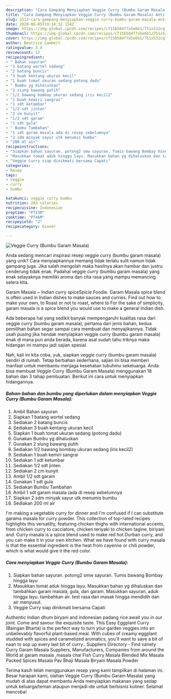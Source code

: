 ```yaml
---
description: "Cara Gampang Menyiapkan Veggie Curry (Bumbu Garam Masala) Anti Gagal"
title: "Cara Gampang Menyiapkan Veggie Curry (Bumbu Garam Masala) Anti Gagal"
slug: 3513-cara-gampang-menyiapkan-veggie-curry-bumbu-garam-masala-anti-gagal
date: 2020-08-05T19:14:32.154Z
image: https://img-global.cpcdn.com/recipes/cf15b584f7a5e6b1/751x532cq70/veggie-curry-bumbu-garam-masala-foto-resep-utama.jpg
thumbnail: https://img-global.cpcdn.com/recipes/cf15b584f7a5e6b1/751x532cq70/veggie-curry-bumbu-garam-masala-foto-resep-utama.jpg
cover: https://img-global.cpcdn.com/recipes/cf15b584f7a5e6b1/751x532cq70/veggie-curry-bumbu-garam-masala-foto-resep-utama.jpg
author: Beatrice Lambert
ratingvalue: 3.4
reviewcount: 12
recipeingredient:
- " Bahan sayuran"
- "1 batang wortel sedang"
- "2 batang buncis"
- "3 buah kentang ukuran kecil"
- "1 buah tomat ukuran sedang potong dadu"
- " Bumbu yg dihaluskan"
- "2 siung bawang putih"
- "1/2 bawang bombay ukuran sedang iris kecil2"
- "1 buah kemiri sangrai"
- "1 sdt ketumbar"
- "1/2 sdt jinten"
- "2 cm kunyit"
- "1/2 sdt garam"
- "1 sdt gula"
- " Bumbu Tambahan"
- "1 sdt garam masala ada di resep sebelumnya"
- "2 sdm minyak sayur utk menumis bumbu"
- "200 ml air"
recipeinstructions:
- "Siapkan bahan sayuran. potong2 smw sayuran. Tumis bawang Bombay hingga layu"
- "Masukkan tomat aduk hingga layu. Masukkan bahan yg dihaluskan dan tambahkan garam masala, gula, dan garam. Masukkan sayuran, aduk hingga layu. tambahkan air. test rasa dan masak hingga mendidih dan air menyusut."
- "Veggie Curry siap dinikmati bersama Capati"
categories:
- Resep
tags:
- veggie
- curry
- bumbu

katakunci: veggie curry bumbu 
nutrition: 283 calories
recipecuisine: Indonesian
preptime: "PT23M"
cooktime: "PT46M"
recipeyield: "2"
recipecategory: Dinner

---
```



![Veggie Curry (Bumbu Garam Masala)](https://img-global.cpcdn.com/recipes/cf15b584f7a5e6b1/751x532cq70/veggie-curry-bumbu-garam-masala-foto-resep-utama.jpg)

Anda sedang mencari inspirasi resep veggie curry (bumbu garam masala) yang unik? Cara menyiapkannya memang tidak terlalu sulit namun tidak gampang juga. Jika salah mengolah maka hasilnya akan hambar dan justru cenderung tidak enak. Padahal veggie curry (bumbu garam masala) yang enak selayaknya memiliki aroma dan cita rasa yang mampu memancing selera kita.

Garam Masala ~ Indian curry spiceSpicie Foodie. Garam Masala spice blend is often used in Indian dishes to make sauces and curries. Find out how to make your own, to Roast or not to roast, where to For the sake of simplicity, garam masala is a spice blend you would use to make a general Indian dish.

Ada beberapa hal yang sedikit banyak mempengaruhi kualitas rasa dari veggie curry (bumbu garam masala), pertama dari jenis bahan, kedua pemilihan bahan segar sampai cara membuat dan menyajikannya. Tidak usah pusing jika hendak menyiapkan veggie curry (bumbu garam masala) enak di mana pun anda berada, karena asal sudah tahu triknya maka hidangan ini mampu jadi sajian spesial.


Nah, kali ini kita coba, yuk, siapkan veggie curry (bumbu garam masala) sendiri di rumah. Tetap berbahan sederhana, sajian ini bisa memberi manfaat untuk membantu menjaga kesehatan tubuhmu sekeluarga. Anda bisa membuat Veggie Curry (Bumbu Garam Masala) menggunakan 18 bahan dan 3 tahap pembuatan. Berikut ini cara untuk menyiapkan hidangannya.

<!--inarticleads1-->

##### Bahan-bahan dan bumbu yang diperlukan dalam menyiapkan Veggie Curry (Bumbu Garam Masala):

1. Ambil  Bahan sayuran
1. Siapkan 1 batang wortel sedang
1. Sediakan 2 batang buncis
1. Sediakan 3 buah kentang ukuran kecil
1. Siapkan 1 buah tomat ukuran sedang (potong dadu)
1. Gunakan  Bumbu yg dihaluskan
1. Gunakan 2 siung bawang putih
1. Sediakan 1/2 bawang bombay ukuran sedang (iris kecil2)
1. Sediakan 1 buah kemiri sangrai
1. Sediakan 1 sdt ketumbar
1. Sediakan 1/2 sdt jinten
1. Sediakan 2 cm kunyit
1. Ambil 1/2 sdt garam
1. Gunakan 1 sdt gula
1. Sediakan  Bumbu Tambahan
1. Ambil 1 sdt garam masala (ada di resep sebelumnya
1. Siapkan 2 sdm minyak sayur utk menumis bumbu
1. Sediakan 200 ml air


I&#39;m making a vegetable curry for dinner and I&#39;m confused if I can substitute garama masala for curry powder. This collection of top-rated recipes highlights this versatilty, featuring chicken thighs with international accents, from chicken curry to cacciatore, chicken teriyaki to chicken tagine, biriyani and. Curry masala is a spice blend used to make red hot Durban curry, and you can make it in your own kitchen. What we have found with curry masala is that the essential ingredient is the heat from cayenne or chili powder, which is what would give it the red color. 

<!--inarticleads2-->

##### Cara menyiapkan Veggie Curry (Bumbu Garam Masala):

1. Siapkan bahan sayuran. potong2 smw sayuran. Tumis bawang Bombay hingga layu
1. Masukkan tomat aduk hingga layu. Masukkan bahan yg dihaluskan dan tambahkan garam masala, gula, dan garam. Masukkan sayuran, aduk hingga layu. tambahkan air. test rasa dan masak hingga mendidih dan air menyusut.
1. Veggie Curry siap dinikmati bersama Capati


Authentic Indian dhum biryani and indonesian padang rice await you in our joint. Come and savour the exquisite taste. This Easy Eggplant Curry (Baingan Bharta) is the perfect way to turn your garden veggies into an unbelievably flavorful plant-based meal. With cubes of creamy eggplant studded with spices and caramelized aromatics, you&#39;ll want to save a bit of naan to sop up every last bit of curry.. Suppliers Directory - Find variety Curry Garam Masala Suppliers, Manufacturers, Companies from around the World at garam masala ,masala chai Fish Curry Masala Blended Mix Masala Packed Spices Masala Pav Bhaji Masala Biryani Masala Powder 

Terima kasih telah menggunakan resep yang kami tampilkan di halaman ini. Besar harapan kami, olahan Veggie Curry (Bumbu Garam Masala) yang mudah di atas dapat membantu Anda menyiapkan makanan yang sedap untuk keluarga/teman ataupun menjadi ide untuk berbisnis kuliner. Selamat mencoba!
